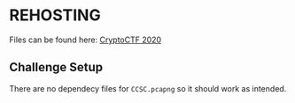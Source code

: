# REHOSTING

Files can be found here: [CryptoCTF 2020](https://github.com/cybermouflons/CCSC-CTF-2020/tree/master/forensics/much_more_than_echoes)

## Challenge Setup
There are no dependecy files for `CCSC.pcapng` so it should work as intended.